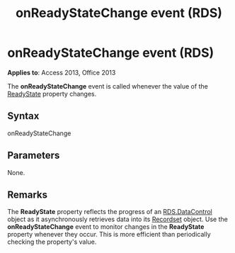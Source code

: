 ﻿---
title: onReadyStateChange event (RDS)
TOCTitle: onReadyStateChange event (RDS)
ms:assetid: 88102ee5-cca9-8ccb-5aca-55cda71abc4d
ms:mtpsurl: https://msdn.microsoft.com/library/JJ249593(v=office.15)
ms:contentKeyID: 48546126
ms.date: 09/18/2015
mtps_version: v=office.15
---

# onReadyStateChange event (RDS)

**Applies to**: Access 2013, Office 2013

The **onReadyStateChange** event is called whenever the value of the [ReadyState](readystate-property-rds.md) property changes.

## Syntax

onReadyStateChange

## Parameters

None.

## Remarks

The **ReadyState** property reflects the progress of an [RDS.DataControl](datacontrol-object-rds.md) object as it asynchronously retrieves data into its [Recordset](recordset-object-ado.md) object. Use the **onReadyStateChange** event to monitor changes in the **ReadyState** property whenever they occur. This is more efficient than periodically checking the property's value.

